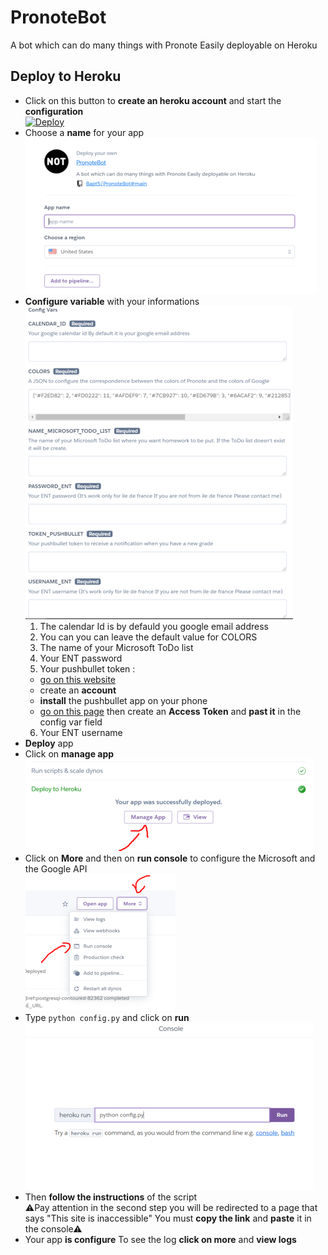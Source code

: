 # PronoteBot
A bot which can do many things with Pronote Easily deployable on Heroku

## Deploy to Heroku
* Click on this button to **create an heroku account** and start the **configuration**\
[![Deploy](https://www.herokucdn.com/deploy/button.svg)](https://heroku.com/deploy?template=https://github.com/Bapt5/PronoteBot/tree/main)
* Choose a **name** for your app\
![choose](./images/choose-name.png)
* **Configure variable** with your informations\
![config](./images/config-var.png)
  1. The calendar Id is by defauld you google email address
  2. You can you can leave the default value for COLORS
  3. The name of your Microsoft ToDo list
  4. Your ENT password
  5. Your pushbullet token :
    * [go on this website](https://www.pushbullet.com/)
    * create an **account**
    * **install** the pushbullet app on your phone
    * [go on this page](https://www.pushbullet.com/#settings) then create an **Access Token** and **past it** in the config var field
  6. Your ENT username
* **Deploy** app
* Click on **manage app**\
![manage](./images/manage-app.png)
* Click on **More** and then on **run console** to configure the Microsoft and the Google API\
![run](./images/run-console.png)
* Type ```python config.py``` and click on **run**\
![configpy](./images/configpy.png)
* Then **follow the instructions** of the script\
⚠Pay attention in the second step you will be redirected to a page that says "This site is inaccessible" You must **copy the link** and **paste** it in the console⚠
* Your app **is configure** To see the log **click on more** and **view logs**
